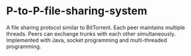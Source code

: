P-to-P-file-sharing-system
==========================

A file sharing protocol similar to BitTorrent. Each peer maintains multiple threads. Peers can exchange trunks with each other simultaneously. Implemented with Java, socket programming and multi-threaded programming.
